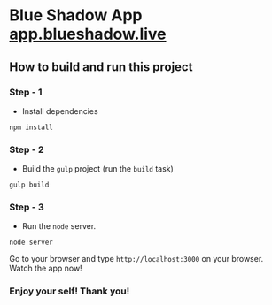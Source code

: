 # Blue Shadow App [app.blueshadow.live](http://app.blueshadow.live)
## How to build and run this project

### Step - 1
- Install dependencies
```shell
npm install
```
### Step - 2
- Build the `gulp` project (run the `build` task)
```shell
gulp build
```
### Step - 3
- Run the `node` server.
```shell
node server
```
Go to your browser and type `http://localhost:3000` on your browser. Watch the app now!
### Enjoy your self! Thank you!